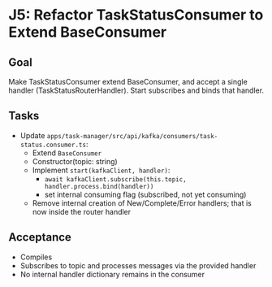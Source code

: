 # J5: Refactor TaskStatusConsumer to Extend BaseConsumer

## Goal

Make TaskStatusConsumer extend BaseConsumer, and accept a single handler (TaskStatusRouterHandler). Start subscribes and binds that handler.

## Tasks

- Update `apps/task-manager/src/api/kafka/consumers/task-status.consumer.ts`:
  - Extend `BaseConsumer`
  - Constructor(topic: string)
  - Implement `start(kafkaClient, handler)`:
    - `await kafkaClient.subscribe(this.topic, handler.process.bind(handler))`
    - set internal consuming flag (subscribed, not yet consuming)
  - Remove internal creation of New/Complete/Error handlers; that is now inside the router handler

## Acceptance

- Compiles
- Subscribes to topic and processes messages via the provided handler
- No internal handler dictionary remains in the consumer
